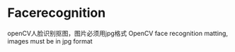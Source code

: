 # Facerecognition
openCV人脸识别抠图，图片必须用jpg格式
OpenCV face recognition matting, images must be in jpg format
